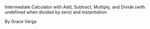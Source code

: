 Intermediate Calculator with Add, Subtract, Multiply, and Divide (with undefined when divided by zero) and instantiation

By Grace Varga
